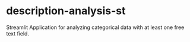 # description-analysis-st
Streamlit Application for analyzing categorical data with at least one free text field.

